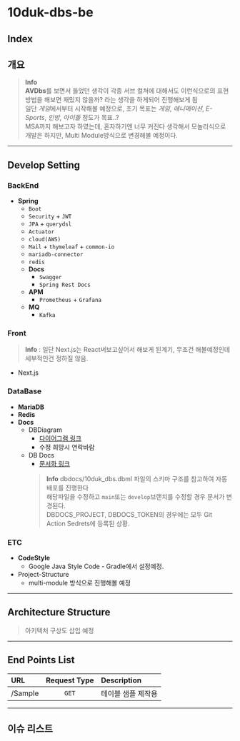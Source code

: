 # 10duk-dbs-be

## Index

## 개요
> **Info**  
> **AVDbs**를 보면서 들었던 생각이 각종 서브 컬쳐에 대해서도 이런식으로의 표현 방법을 해보면 재밌지 않을까? 라는 생각을 하게되어 진행해보게 됨  
> 일단 *게임*에서부터 시작해볼 예정으로, 초기 목표는 *게임*, *애니메이션*, *E-Sports*, *인방*, *아이돌* 정도가 목표..?  
> MSA까지 해보고자 하였는데, 혼자하기엔 너무 커진다 생각해서 모놀리식으로 개발은 하지만, Multi Module방식으로 변경해볼 예정이다.

---

## Develop Setting

### BackEnd
- **Spring**
  - `Boot`
  - `Security` + `JWT`
  - `JPA` + `querydsl`
  - `Actuator`
  - `cloud(AWS)`
  - `Mail` + `thymeleaf` + `common-io`
  - `mariadb-connector`
  - `redis`
  - **Docs**
    - `Swagger`
    - `Spring Rest Docs`
  - **APM**
    - `Prometheus` + `Grafana`
  - **MQ**
    - `Kafka`

### Front
> **Info** : 일단 Next.js는 React써보고싶어서 해보게 된계기, 무조건 해볼예정인데 세부적인건 정하질 않음.
- Next.js

### DataBase
- **MariaDB**
- **Redis**
- **Docs**
  - DBDiagram
    - [다이어그램 링크](https://dbdiagram.io/d/63fc4c52296d97641d83e97d)
    - 수정 희망시 연락바람
  - DB Docs
    - [문서화 링크](https://dbdocs.io/donsonioc2010/10duk_dbs)
    > **Info**
    > dbdocs/10duk_dbs.dbml 파일의 스키마 구조를 참고하여 자동배포를 진행한다   
    > 해당파일을 수정하고 `main`또는 `develop`브랜치를 수정할 경우 문서가 변경된다.  
    > DBDOCS_PROJECT, DBDOCS_TOKEN의 경우에는 모두 Git Action Sedrets에 등록된 상황.

### ETC
- **CodeStyle**
  - Google Java Style Code - Gradle에서 설정예정.
- Project-Structure
  - multi-module 방식으로 진행해볼 예정

---

## Architecture Structure
> 아키텍처 구상도 삽입 예정

---

## End Points List
| URL     | Request Type | Description |
|:--------|:------------:|:------------|
| /Sample |    `GET`     | 테이블 샘플 제작용  |

---

## 이슈 리스트